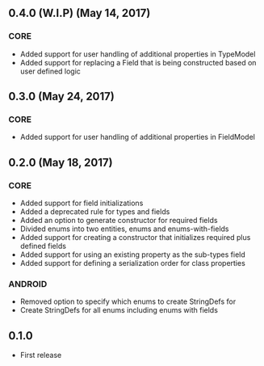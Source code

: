 ## 0.4.0 (W.I.P)  (May 14, 2017)
### CORE
- Added support for user handling of additional properties in TypeModel
- Added support for replacing a Field that is being constructed based on user defined logic

## 0.3.0  (May 24, 2017)
### CORE
- Added support for user handling of additional properties in FieldModel

## 0.2.0  (May 18, 2017)
### CORE
- Added support for field initializations
- Added a deprecated rule for types and fields
- Added an option to generate constructor for required fields
- Divided enums into two entities, enums and enums-with-fields
- Added support for creating a constructor that initializes required plus defined fields
- Added support for using an existing property as the sub-types field
- Added support for defining a serialization order for class properties

### ANDROID
- Removed option to specify which enums to create StringDefs for
- Create StringDefs for all enums including enums with fields

## 0.1.0
- First release